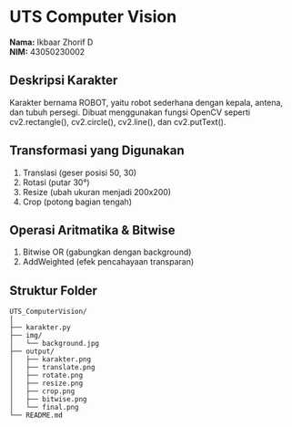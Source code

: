 # UTS Computer Vision

**Nama:** Ikbaar Zhorif D  
**NIM:** 43050230002

## Deskripsi Karakter
Karakter bernama ROBOT, yaitu robot sederhana dengan kepala, antena, dan tubuh persegi.
Dibuat menggunakan fungsi OpenCV seperti cv2.rectangle(), cv2.circle(), cv2.line(), dan cv2.putText().

## Transformasi yang Digunakan
1. Translasi (geser posisi 50, 30)
2. Rotasi (putar 30°)
3. Resize (ubah ukuran menjadi 200x200)
4. Crop (potong bagian tengah)

## Operasi Aritmatika & Bitwise
1. Bitwise OR (gabungkan dengan background)
2. AddWeighted (efek pencahayaan transparan)

## Struktur Folder
```
UTS_ComputerVision/
│
├── karakter.py
├── img/
│   └── background.jpg
├── output/
│   ├── karakter.png
│   ├── translate.png
│   ├── rotate.png
│   ├── resize.png
│   ├── crop.png
│   ├── bitwise.png
│   └── final.png
└── README.md
```
